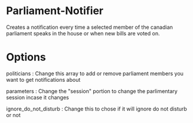 # Parliament-Notifier
Creates a notification every time a selected member of the canadian parliament speaks in the house or when new bills are voted on.

# Options
politicians : Change this array to add or remove parliament members you want to get notifications about

parameters : Change the "session" portion to change the parlimentary session incase it changes

ignore_do_not_disturb : Change this to chose if it will ignore do not disturb or not
